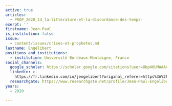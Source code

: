 ```yaml
---
active: true
articles:
  - PROP_2020_14_la-litterature-et-la-discordance-des-temps-
exerpt: ''
firstname: Jean-Paul
is_institution: false
issue:
  - content/issues/crises-et-prophetes.md
lastname: Engélibert
positions_and_institutions:
  - institution: Université Bordeaux-Montaigne, France
social_channels:
  google_scholar: https://scholar.google.com/citations?user=8bp40UMAAAAJ&hl=fr
  linkedin: >-
    https://fr.linkedin.com/in/jengelibert?original_referer=https%3A%2F%2Fwww.google.com%2F
  researchgate: https://www.researchgate.net/profile/Jean-Paul-Engelibert
years:
  - 2020

---
```

